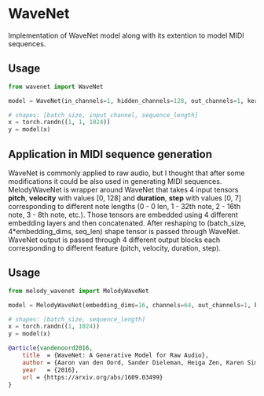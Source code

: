 # WaveNet
Implementation of WaveNet model along with its extention to model MIDI sequences.

## Usage
```python
from wavenet import WaveNet

model = WaveNet(in_channels=1, hidden_channels=128, out_channels=1, kernel_size=3, num_stacks=8, num_residual_blocks_in_stack=8)

# shapes: [batch_size, input_channel, sequence_length]
x = torch.randn((1, 1, 1024))
y = model(x)

```

## Application in MIDI sequence generation
WaveNet is commonly applied to raw audio, but I thought that after some modifications it could be also used in generating MIDI sequences. MelodyWaveNet is wrapper around WaveNet that takes 4 input tensors **pitch**, **velocity** with values [0, 128] and **duration**, **step** with values [0, 7] corresponding to different note lengths (0 - 0 len, 1 - 32th note, 2 - 16th note, 3 - 8th note, etc.). Those tensors are embedded using 4 different embedding layers and then concatenated. After reshaping to (batch_size, 4*embedding_dims, seq_len) shape tensor is passed through WaveNet. WaveNet output is passed through 4 different output blocks each corresponding to different feature (pitch, velocity, duration, step).

## Usage
```python
from melody_wavenet import MelodyWaveNet

model = MelodyWaveNet(embedding_dims=16, channels=64, out_channels=1, kernel_size=3, num_stacks=8, num_residual_blocks_in_stack=8)

# shapes: [batch_size, sequence_length]
x = torch.randn((1, 1024))
y = model(x)

```

```bibtex
@article{vandenoord2016,
    title  = {WaveNet: A Generative Model for Raw Audio},
    author = {Aaron van den Oord, Sander Dieleman, Heiga Zen, Karen Simonyan, Oriol Vinyals, Alex Graves, Nal Kalchbrenner, Andrew Senior and Koray Kavukcuoglu},
    year   = {2016},
    url = {https://arxiv.org/abs/1609.03499}
}
```